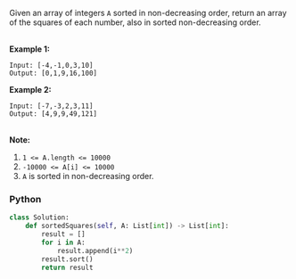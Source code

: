Given an array of integers `A` sorted in non-decreasing order, return an array of the squares of each number, also in sorted non-decreasing order.<br><br>

**Example 1:**
```
Input: [-4,-1,0,3,10]
Output: [0,1,9,16,100]
```
**Example 2:**
```
Input: [-7,-3,2,3,11]
Output: [4,9,9,49,121]
```

<br>**Note:**

1.  `1 <= A.length <= 10000`
2.  `-10000 <= A[i] <= 10000`
3.  `A` is sorted in non-decreasing order.

### Python
```python
class Solution:
    def sortedSquares(self, A: List[int]) -> List[int]:
        result = []
        for i in A:
            result.append(i**2)
        result.sort()
        return result
```